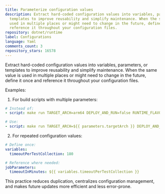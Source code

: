 ```yaml
---
title: Parameterize configuration values
description: Extract hard-coded configuration values into variables, parameters, or
  templates to improve reusability and simplify maintenance. When the same value is
  used in multiple places or might need to change in the future, define it once and
  reference it throughout your configuration files.
repository: dotnet/runtime
label: Configurations
language: Yaml
comments_count: 3
repository_stars: 16578
---
```


Extract hard-coded configuration values into variables, parameters, or templates to improve reusability and simplify maintenance. When the same value is used in multiple places or might need to change in the future, define it once and reference it throughout your configuration files.

Examples:
1. For build scripts with multiple parameters:
```yaml
# Instead of:
- script: make run TARGET_ARCH=arm64 DEPLOY_AND_RUN=false RUNTIME_FLAVOR=CoreCLR STATIC_LINKING=true

# Use:
- script: make run TARGET_ARCH=${{ parameters.targetArch }} DEPLOY_AND_RUN=${{ parameters.deployAndRun }} RUNTIME_FLAVOR=${{ parameters.runtimeFlavor }} STATIC_LINKING=${{ parameters.staticLinking }}
```

2. For repeated configuration values:
```yaml
# Define once:
variables:
  timeoutPerTestCollection: 180

# Reference where needed:
jobParameters:
  timeoutInMinutes: ${{ variables.timeoutPerTestCollection }}
```

This practice reduces duplication, centralizes configuration management, and makes future updates more efficient and less error-prone.

